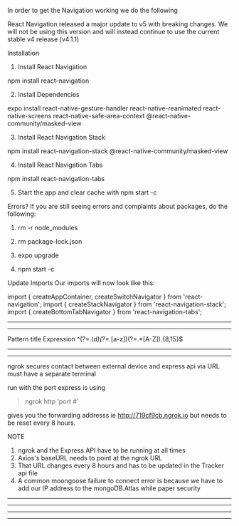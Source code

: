 In order to get the Navigation working we do the following

React Navigation released a major update to v5 with breaking changes. We will not be using this version and will instead continue to use the current stable v4 release (v4.1.1)

Installation
1. Install React Navigation

npm install react-navigation


2. Install Dependencies

expo install react-native-gesture-handler react-native-reanimated react-native-screens react-native-safe-area-context @react-native-community/masked-view


3. Install React Navigation Stack

npm install react-navigation-stack @react-native-community/masked-view

4. Install React Navigation Tabs

npm install react-navigation-tabs

5. Start the app and clear cache with npm start -c

Errors?
If you are still seeing errors and complaints about packages, do the following:

1. rm -r node_modules

2. rm package-lock.json

3. expo upgrade

4. npm start -c

Update Imports
Our imports will now look like this:

import { createAppContainer, createSwitchNavigator } from 'react-navigation';
import { createStackNavigator } from 'react-navigation-stack';
import { createBottomTabNavigator } from 'react-navigation-tabs';


***********************************************
***********************************************
Pattern title
Expression
^(?=.*\d)(?=.*[a-z])(?=.*[A-Z]).{8,15}$
***********************************************
***********************************************
ngrok
secures contact between external device and express api via URL
must have a separate terminal

run with the port express is using
> ngrok http 'port #'

gives you the forwarding addresss ie http://719cf9cb.ngrok.io
but needs to be reset every 8 hours.

NOTE
1. ngrok and the Express API have to be running at all times
2. Axios's baseURL needs to point at the ngrok URL
3. That URL changes every 8 hours and has to be updated in the Tracker api file
4. A common moongoose failure to connect error is because we have to
add our IP address to the mongoDB.Atlas while paper security


***********************************************
***********************************************

***********************************************
***********************************************
